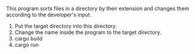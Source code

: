 This program sorts files in a directory by their extension and changes them according to the developer's input.

1. Put the target directory into this directory.
2. Change the name inside the program to the target directory.
3. cargo build
4. cargo run
